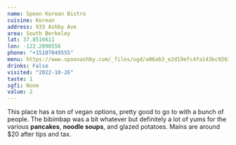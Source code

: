 ```yaml
---
name: Spoon Korean Bistro
cuisine: Korean
address: 933 Ashby Ave
area: South Berkeley
lat: 37.8516611
lon: -122.2898556
phone: "+15107049555"
menu: https://www.spoonashby.com/_files/ugd/a06ab3_e2d19efc4fa143bc9263fd60a8f50a09.pdf
drinks: False
visited: "2022-10-26"
taste: 1
sgfi: None
value: 2
---
```


This place has a ton of vegan options, pretty good to go to with a bunch of people. The bibimbap was a bit whatever but definitely a lot of yums for the various **pancakes**, **noodle soups**, and glazed potatoes. Mains are around $20 after tips and tax.
